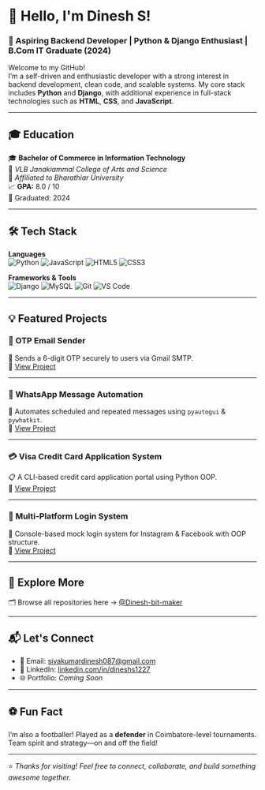 # 👋 Hello, I'm Dinesh S!

### 🚀 Aspiring Backend Developer | Python & Django Enthusiast | B.Com IT Graduate (2024)

Welcome to my GitHub!  
I’m a self-driven and enthusiastic developer with a strong interest in backend development, clean code, and scalable systems. My core stack includes **Python** and **Django**, with additional experience in full-stack technologies such as **HTML**, **CSS**, and **JavaScript**.

---

## 🎓 Education

🎓 **Bachelor of Commerce in Information Technology**  
🏫 *VLB Janakiammal College of Arts and Science*  
📍 *Affiliated to Bharathiar University*  
📈 **GPA:** 8.0 / 10  
📅 Graduated: 2024

---

## 🛠️ Tech Stack

**Languages**  
![Python](https://img.shields.io/badge/-Python-3776AB?style=flat&logo=python&logoColor=white)
![JavaScript](https://img.shields.io/badge/-JavaScript-F7DF1E?style=flat&logo=javascript&logoColor=black)
![HTML5](https://img.shields.io/badge/-HTML5-E34F26?style=flat&logo=html5&logoColor=white)
![CSS3](https://img.shields.io/badge/-CSS3-1572B6?style=flat&logo=css3)

**Frameworks & Tools**  
![Django](https://img.shields.io/badge/-Django-092E20?style=flat&logo=django)
![MySQL](https://img.shields.io/badge/-MySQL-4479A1?style=flat&logo=mysql&logoColor=white)
![Git](https://img.shields.io/badge/-Git-F05032?style=flat&logo=git&logoColor=white)
![VS Code](https://img.shields.io/badge/-VS%20Code-007ACC?style=flat&logo=visual-studio-code)

---

## 💡 Featured Projects

### 🔐 OTP Email Sender  
📧 Sends a 6-digit OTP securely to users via Gmail SMTP.  
🔗 [View Project](https://github.com/Dinesh-bit-maker/emailproject)

---

### 💬 WhatsApp Message Automation  
💬 Automates scheduled and repeated messages using `pyautogui` & `pywhatkit`.  
🔗 [View Project](https://github.com/Dinesh-bit-maker/dineshfiles)

---

### 💳 Visa Credit Card Application System  
📋 A CLI-based credit card application portal using Python OOP.  
🔗 [View Project](https://github.com/Dinesh-bit-maker/creditcard)

---

### 🔁 Multi-Platform Login System  
🔐 Console-based mock login system for Instagram & Facebook with OOP structure.  
🔗 [View Project](https://github.com/Dinesh-bit-maker/Online-account-create)

---

## 📁 Explore More  
🗂️ Browse all repositories here → [@Dinesh-bit-maker](https://github.com/Dinesh-bit-maker?tab=repositories)

---

## 📬 Let's Connect

- 📧 Email: [sivakumardinesh087@gmail.com](mailto:sivakumardinesh087@gmail.com)  
- 💼 LinkedIn: [linkedin.com/in/dineshs1227](https://www.linkedin.com/in/dineshs1227/)  
- 🌐 Portfolio: *Coming Soon*

---

## ⚽ Fun Fact

I’m also a footballer! Played as a **defender** in Coimbatore-level tournaments.  
Team spirit and strategy—on and off the field!

---

⭐ *Thanks for visiting! Feel free to connect, collaborate, and build something awesome together.*
